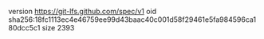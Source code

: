 version https://git-lfs.github.com/spec/v1
oid sha256:18fc1113ec4e46759ee99d43baac40c001d58f29461e5fa984596ca180dcc5c1
size 2393
